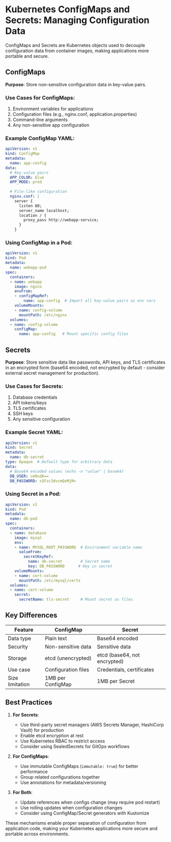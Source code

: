 # Kubernetes ConfigMaps and Secrets: Managing Configuration Data

ConfigMaps and Secrets are Kubernetes objects used to decouple configuration data from container images, making applications more portable and secure.

## ConfigMaps

**Purpose**: Store non-sensitive configuration data in key-value pairs.

### Use Cases for ConfigMaps:
1. Environment variables for applications
2. Configuration files (e.g., nginx.conf, application.properties)
3. Command-line arguments
4. Any non-sensitive app configuration

### Example ConfigMap YAML:
```yaml
apiVersion: v1
kind: ConfigMap
metadata:
  name: app-config
data:
  # Key-value pairs
  APP_COLOR: blue
  APP_MODE: prod
  
  # File-like configuration
  nginx.conf: |
    server {
      listen 80;
      server_name localhost;
      location / {
        proxy_pass http://webapp-service;
      }
    }
```

### Using ConfigMap in a Pod:
```yaml
apiVersion: v1
kind: Pod
metadata:
  name: webapp-pod
spec:
  containers:
  - name: webapp
    image: nginx
    envFrom:
    - configMapRef:
        name: app-config  # Import all key-value pairs as env vars
    volumeMounts:
    - name: config-volume
      mountPath: /etc/nginx
  volumes:
  - name: config-volume
    configMap:
      name: app-config   # Mount specific config files
```

## Secrets

**Purpose**: Store sensitive data like passwords, API keys, and TLS certificates in an encrypted form (base64 encoded, not encrypted by default - consider external secret management for production).

### Use Cases for Secrets:
1. Database credentials
2. API tokens/keys
3. TLS certificates
4. SSH keys
5. Any sensitive configuration

### Example Secret YAML:
```yaml
apiVersion: v1
kind: Secret
metadata:
  name: db-secret
type: Opaque  # Default type for arbitrary data
data:
  # Base64 encoded values (echo -n "value" | base64)
  DB_USER: cm9vdA==
  DB_PASSWORD: cGFzc3dvcmQxMjM=
```

### Using Secret in a Pod:
```yaml
apiVersion: v1
kind: Pod
metadata:
  name: db-pod
spec:
  containers:
  - name: database
    image: mysql
    env:
    - name: MYSQL_ROOT_PASSWORD  # Environment variable name
      valueFrom:
        secretKeyRef:
          name: db-secret        # Secret name
          key: DB_PASSWORD      # Key in secret
    volumeMounts:
    - name: cert-volume
      mountPath: /etc/mysql/certs
  volumes:
  - name: cert-volume
    secret:
      secretName: tls-secret     # Mount secret as files
```

## Key Differences

| Feature          | ConfigMap               | Secret                     |
|------------------|-------------------------|----------------------------|
| Data type        | Plain text              | Base64 encoded             |
| Security         | Non-sensitive data      | Sensitive data             |
| Storage          | etcd (unencrypted)      | etcd (base64, not encrypted) |
| Use case         | Configuration files     | Credentials, certificates  |
| Size limitation  | 1MB per ConfigMap       | 1MB per Secret             |

## Best Practices

1. **For Secrets**:
   - Use third-party secret managers (AWS Secrets Manager, HashiCorp Vault) for production
   - Enable etcd encryption at rest
   - Use Kubernetes RBAC to restrict access
   - Consider using SealedSecrets for GitOps workflows

2. **For ConfigMaps**:
   - Use immutable ConfigMaps (`immutable: true`) for better performance
   - Group related configurations together
   - Use annotations for metadata/versioning

3. **For Both**:
   - Update references when configs change (may require pod restart)
   - Use rolling updates when configuration changes
   - Consider using ConfigMap/Secret generators with Kustomize

These mechanisms enable proper separation of configuration from application code, making your Kubernetes applications more secure and portable across environments.